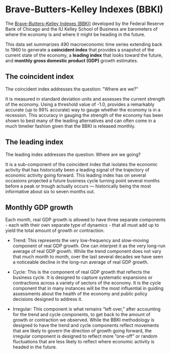 # Brave-Butters-Kelley Indexes (BBKI)

The [Brave-Butters-Kelley Indexes (BBKI)](https://www.ibrc.indiana.edu/bbki/) developed by the Federal Reserve Bank of Chicago and the IU Kelley School of Business are barometers of where the economy is and where it might be heading in the future.

This data set summarizes 490 macroeconomic time series extending back to 1960 to generate a **coincident index** that provides a snapshot of the current state of the economy, a **leading index** that looks toward the future, and **monthly gross domestic product (GDP)** growth estimates.


## The coincident index
The coincident index addresses the question: "Where are we?"

It is measured in standard deviation units and assesses the current strength of the economy. Using a threshold value of -1.0, provides a remarkably accurate (up to 99% accurate) way to gauge whether the economy is in a recession. This accuracy in gauging the strength of the economy has been shown to best many of the leading alternatives and can often come in a much timelier fashion given that the BBKI is released monthly.

## The leading index
The leading index addresses the question: Where are we going?

It is a sub-component of the coincident index that isolates the economic activity that has historically been a leading signal of the trajectory of economic activity going forward. This leading index has on several occasions projected a future business cycle turning point several months before a peak or trough actually occurs — historically being the most informative about six to seven months out.

## Monthly GDP growth
Each month, real GDP growth is allowed to have three separate components - each with their own separate type of dynamics - that all must add up to yield the total amount of growth or contraction.

- Trend: This represents the very low-frequency and slow-moving component of real GDP growth. One can interpret it as the very long-run average of real GDP growth. While the trend component does not vary that much month to month, over the last several decades we have seen a noticeable decline in the long-run average of real GDP growth.

- Cycle: This is the component of real GDP growth that reflects the business cycle. It is designed to capture systematic expansions or contractions across a variety of sectors of the economy. It is the cycle component that in many instances will be the most influential in guiding assessments about the health of the economy and public policy decisions designed to address it.

- Irregular: This component is what remains “left over,” after accounting for the trend and cycle components, to get back to the amount of growth or contraction we observed. While the BBKI methodology is designed to have the trend and cycle components reflect movements that are likely to govern the direction of growth going forward, the irregular component is designed to reflect more “one-off” or random fluctuations that are less likely to reflect where economic activity is headed in the future.
